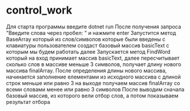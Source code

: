 # control_work
Для старта программы введите dotnet run
После получения запроса "Введите слова через пробел: " и нажмите enter
Запустится метод BaseArray который из слов/символов которые были введены с клавиатуры пользователем создаст базовый массив basicText с которым мы будем работать далее
Запускается метод FindWord который на вход принимает массив basicText, далее пересчитывает сколько слов в массиве меньше 3 символов, получает длину нового массива finalArray. 
После определения длины нового массива, начинается заполнение елементами из исходного массива с длиной строк меньше или равно 3
на выходе получаем массив finalArray со всеми словами менее или равно 3 символов
После выводим сначала базовый массив, из которого вели отбор слов, а потом показываем результат отбора
